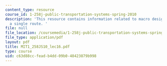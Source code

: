 ```yaml
---
content_type: resource
course_id: 1-258j-public-transportation-systems-spring-2010
description: 'This resource contains information related to macro design models for
  a single route. '
file: null
file_location: /coursemedia/1-258j-public-transportation-systems-spring-2010/c63d88ccfeadb4dd09b048423879b998_MIT1_258JS10_lec16.pdf
file_type: application/pdf
layout: pdf
title: MIT1_258JS10_lec16.pdf
type: course
uid: c63d88cc-fead-b4dd-09b0-48423879b998
---
```

